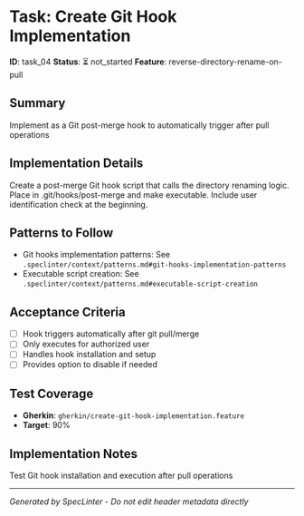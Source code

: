 # Task: Create Git Hook Implementation

**ID**: task_04
**Status**: ⏳ not_started
**Feature**: reverse-directory-rename-on-pull

## Summary
Implement as a Git post-merge hook to automatically trigger after pull operations

## Implementation Details
Create a post-merge Git hook script that calls the directory renaming logic. Place in .git/hooks/post-merge and make executable. Include user identification check at the beginning.

## Patterns to Follow
- Git hooks implementation patterns: See `.speclinter/context/patterns.md#git-hooks-implementation-patterns`
- Executable script creation: See `.speclinter/context/patterns.md#executable-script-creation`

## Acceptance Criteria
- [ ] Hook triggers automatically after git pull/merge
- [ ] Only executes for authorized user
- [ ] Handles hook installation and setup
- [ ] Provides option to disable if needed

## Test Coverage
- **Gherkin**: `gherkin/create-git-hook-implementation.feature`
- **Target**: 90%

## Implementation Notes
Test Git hook installation and execution after pull operations

---
*Generated by SpecLinter - Do not edit header metadata directly*